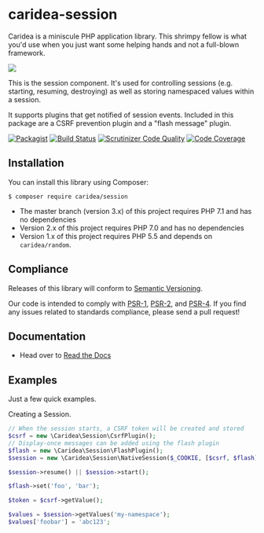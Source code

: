 # caridea-session
Caridea is a miniscule PHP application library. This shrimpy fellow is what you'd use when you just want some helping hands and not a full-blown framework.

![](http://libreworks.com/caridea-100.png)

This is the session component. It's used for controlling sessions (e.g. starting, resuming, destroying) as well as storing namespaced values within a session.

It supports plugins that get notified of session events. Included in this package are a CSRF prevention plugin and a "flash message" plugin.

[![Packagist](https://img.shields.io/packagist/v/caridea/session.svg)](https://packagist.org/packages/caridea/session)
[![Build Status](https://travis-ci.org/libreworks/caridea-session.svg)](https://travis-ci.org/libreworks/caridea-session)
[![Scrutinizer Code Quality](https://scrutinizer-ci.com/g/libreworks/caridea-session/badges/quality-score.png?b=master)](https://scrutinizer-ci.com/g/libreworks/caridea-session/?branch=master)
[![Code Coverage](https://scrutinizer-ci.com/g/libreworks/caridea-session/badges/coverage.png?b=master)](https://scrutinizer-ci.com/g/libreworks/caridea-session/?branch=master)

## Installation

You can install this library using Composer:

```console
$ composer require caridea/session
```

* The master branch (version 3.x) of this project requires PHP 7.1 and has no dependencies
* Version 2.x of this project requires PHP 7.0 and has no dependencies
* Version 1.x of this project requires PHP 5.5 and depends on `caridea/random`.

## Compliance

Releases of this library will conform to [Semantic Versioning](http://semver.org).

Our code is intended to comply with [PSR-1](http://www.php-fig.org/psr/psr-1/), [PSR-2](http://www.php-fig.org/psr/psr-2/), and [PSR-4](http://www.php-fig.org/psr/psr-4/). If you find any issues related to standards compliance, please send a pull request!

## Documentation

* Head over to [Read the Docs](http://caridea-session.readthedocs.io/en/latest/)

## Examples

Just a few quick examples.

Creating a Session.

```php
// When the session starts, a CSRF token will be created and stored
$csrf = new \Caridea\Session\CsrfPlugin();
// Display-once messages can be added using the flash plugin
$flash = new \Caridea\Session\FlashPlugin();
$session = new \Caridea\Session\NativeSession($_COOKIE, [$csrf, $flash]);

$session->resume() || $session->start();

$flash->set('foo', 'bar');

$token = $csrf->getValue();

$values = $session->getValues('my-namespace');
$values['foobar'] = 'abc123';
```
